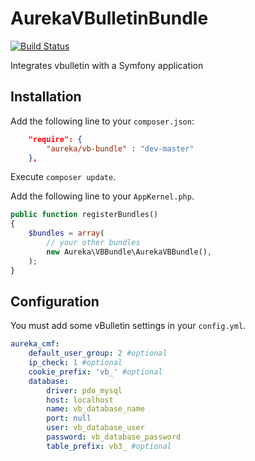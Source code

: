 AurekaVBulletinBundle
=====================
[![Build Status](https://travis-ci.org/aureka/AurekaVBBundle.png)](https://travis-ci.org/aureka/AurekaVBBundle)

Integrates vbulletin with a Symfony application

## Installation

Add the following line to your `composer.json`:

```json
    "require": {
        "aureka/vb-bundle" : "dev-master"
    },
```

Execute `composer update`.

Add the following line to your `AppKernel.php`.

```php
public function registerBundles()
{
    $bundles = array(
        // your other bundles
        new Aureka\VBBundle\AurekaVBBundle(),
    );
}
```


## Configuration

You must add some vBulletin settings in your `config.yml`.


```yaml
aureka_cmf:
    default_user_group: 2 #optional
    ip_check: 1 #optional
    cookie_prefix: 'vb_' #optional
    database:
        driver: pdo_mysql
        host: localhost
        name: vb_database_name
        port: null
        user: vb_database_user
        password: vb_database_password
        table_prefix: vb3_ #optional
```
